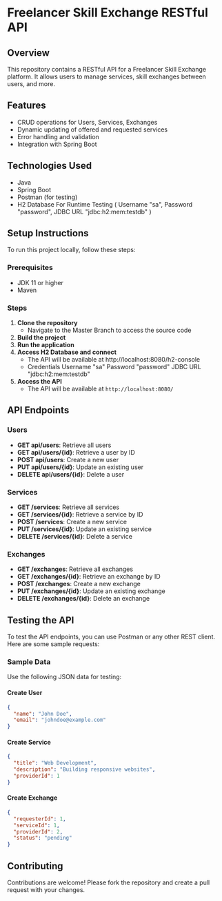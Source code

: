 # Freelancer Skill Exchange RESTful API

## Overview
This repository contains a RESTful API for a Freelancer Skill Exchange platform. It allows users to manage services, skill exchanges between users, and more.

## Features
- CRUD operations for Users, Services, Exchanges
- Dynamic updating of offered and requested services
- Error handling and validation
- Integration with Spring Boot

## Technologies Used
- Java
- Spring Boot
- Postman (for testing)
- H2 Database For Runtime Testing ( Username "sa", Password "password", JDBC URL "jdbc:h2:mem:testdb" )

## Setup Instructions
To run this project locally, follow these steps:

### Prerequisites
- JDK 11 or higher
- Maven

### Steps
1. **Clone the repository**
   - Navigate to the Master Branch to access the source code
3. **Build the project**
4. **Run the application**
5. **Access H2 Database and connect**
   - The API will be available at http://localhost:8080/h2-console
   - Credentials
     Username "sa"
     Password "password"
     JDBC URL "jdbc:h2:mem:testdb"
6. **Access the API**
   - The API will be available at `http://localhost:8080/`

## API Endpoints

### Users

- **GET api/users**: Retrieve all users
- **GET api/users/{id}**: Retrieve a user by ID
- **POST api/users**: Create a new user
- **PUT api/users/{id}**: Update an existing user
- **DELETE api/users/{id}**: Delete a user

### Services

- **GET /services**: Retrieve all services
- **GET /services/{id}**: Retrieve a service by ID
- **POST /services**: Create a new service
- **PUT /services/{id}**: Update an existing service
- **DELETE /services/{id}**: Delete a service

### Exchanges

- **GET /exchanges**: Retrieve all exchanges
- **GET /exchanges/{id}**: Retrieve an exchange by ID
- **POST /exchanges**: Create a new exchange
- **PUT /exchanges/{id}**: Update an existing exchange
- **DELETE /exchanges/{id}**: Delete an exchange

## Testing the API
To test the API endpoints, you can use Postman or any other REST client. Here are some sample requests:

### Sample Data
Use the following JSON data for testing:

#### Create User
```json
{
  "name": "John Doe",
  "email": "johndoe@example.com"
}
```

#### Create Service
```json
{
  "title": "Web Development",
  "description": "Building responsive websites",
  "providerId": 1
}
```

#### Create Exchange
```json
{
  "requesterId": 1,
  "serviceId": 1,
  "providerId": 2,
  "status": "pending"
}
```

## Contributing
Contributions are welcome! Please fork the repository and create a pull request with your changes.
